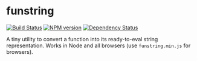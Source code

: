 funstring
=========

[![Build Status](https://travis-ci.org/passcod/funstring.png?branch=master)](//travis-ci.org/passcod/funstring)
[![NPM version](https://badge.fury.io/js/funstring.png)](//npmjs.org/package/funstring)
[![Dependency Status](https://gemnasium.com/passcod/funstring.png)](//gemnasium.com/passcod/funstring)

A tiny utility to convert a function into its
ready-to-eval string representation. Works in
Node and all browsers (use `funstring.min.js`
for browsers).
